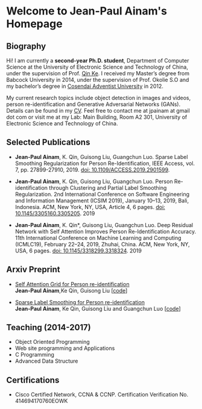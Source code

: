 # Welcome to Jean-Paul Ainam's Homepage

## Biography

Hi! I am currently a **second-year Ph.D. student**, Department of Computer Science at the University of Electronic Science and Technology of China, under the supervision of Prof. <a href="https://scholar.google.com/citations?user=YevGUDgAAAAJ&hl=en" target="_blank">Qin Ke</a>. I received my Master’s degree from Babcock University in 2014, under the supervision of Prof. Okolie S.O and my bachelor’s degree in <a href="https//:www.uacosendai-edu.net" target="_blank">Cosendai Adventist University</a> in 2012.

My current research topics include object detection in images and videos, person re-identification and Generative Adversarial Networks (GANs).
Details can be found in my <a target="_blank" href="https://1drv.ms/b/s!Avwfb9nLRWEykmJ0tpu7NWUCU9u_">CV</a>. Feel free to contact me at jpainam at gmail dot com or visit me at my Lab: Main Building, Room A2 301, University of Electronic Science and Technology of China.

## Selected Publications
* **Jean-Paul Ainam**, K. Qin, Guisong Liu, Guangchun Luo. Sparse Label Smoothing Regularization for Person Re-Identification, IEEE Access, vol. 7, pp. 27899-27910, 2019. <a target="_blank" href="https://doi.org/10.1109/ACCESS.2019.2901599">doi: 10.1109/ACCESS.2019.2901599</a>. 


* **Jean-Paul Ainam**, K. Qin, Guisong Liu, Guangchun Luo. Person Re-identification through Clustering and Partial Label Smoothing Regularization. 2nd International Conference on Software Engineering and Information Management (ICSIM 2019), January 10–13, 2019, Bali, Indonesia. ACM, New York, NY, USA, Article 4, 6 pages. <a target="_blank" href="https://dl.acm.org/citation.cfm?id=3305205">doi: 10.1145/3305160.3305205</a>. 2019

* **Jean-Paul Ainam**, K. Qin*, Guisong Liu, Guangchun Luo. Deep Residual Network with Self Attention Improves Person Re-Identification Accuracy. 11th International Conference on Machine Learning and Computing (ICMLC19), February 22–24, 2019, Zhuhai, China. ACM, New York, NY, USA, 6 pages. <a href="https://doi.org/10.1145/3318299.3318324">doi: 10.1145/3318299.3318324</a>. 2019

## Arxiv Preprint
* <a href="https://arxiv.org/abs/1809.08556" target="_blank">Self Attention Grid for Person re-identification</a><br> **Jean-Paul Ainam**,Ke Qin, Guisong Liu [[code](https://github.com/jpainam/self_attention_grid)]

* <a href="https://arxiv.org/abs/1809.04976" target="_blank">Sparse Label Smoothing for Person re-identification</a>
<br> **Jean-Paul Ainam**, Ke Qin, Guisong Liu and Guangchun Luo [[code](https://github.com/jpainam/SLS_ReID)]

## Teaching (2014-2017)
* Object Oriented Programming
* Web site programming and Applications
* C Programming
* Advanced Data Structure

## Certifications
* Cisco Certified Network, CCNA & CCNP. Certification Verification No. 414694170760EOWK
